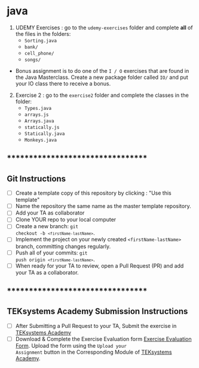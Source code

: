 # java

1. UDEMY Exercises : go to the <code>udemy-exercises</code> folder and complete **all** of the files in the folders: 
   * <code>Sorting.java</code>
   * <code>bank/</code>
   * <code>cell_phone/</code>
   * <code>songs/</code>
 * Bonus assignment is to do one of the <code>I / O</code> exercises that are found in the Java Masterclass.  Create a new package folder called <code>IO/</code> and put your IO class there to receive a bonus.
2. Exercise 2 : go to the <code>exercise2</code> folder and complete the classes in the folder:
   - <code>Types.java</code>
   - <code>arrays.js</code>
   - <code>Arrays.java</code>
   - <code>statically.js</code>
   - <code>Statically.java</code>
   - <code>Monkeys.java</code>

## ********************************
## Git Instructions
- [ ] Create a template copy of this repository by clicking : "Use this template"
- [ ] Name the repository the same name as the master template repository.  
- [ ] Add your TA as collaborator
- [ ] Clone YOUR repo to your local computer
- [ ] Create a new branch: <code>git checkout -b `<firstName-lastName>`</code>.
- [ ] Implement the project on your newly created `<firstName-lastName>` branch, committing changes regularly.
- [ ] Push all of your commits: <code>git push origin `<firstName-lastName>`</code>.
- [ ] When ready for your TA to review, open a Pull Request (PR) and add your TA as a collaborator.
## ********************************
## TEKsystems Academy Submission Instructions
- [ ] After Submitting a Pull Request to your TA, Submit the exercise in <a href="https://bit.ly/TEKacademy" target="_blank">TEKsystems Academy</a>
- [ ] Download & Complete the Exercise Evaluation form <a href="https://teksystems.tahoe.appsembler.com/assets/courseware/v1/5cde54cebe581062f1328323e651268d/asset-v1:teksystems+TEK_edX_FSBootcamp+2020+type@asset+block/Exercise_Evaluation_form.docx" target="_blank">Exercise Evaluation Form</a>.  Upload the form using the <code>Upload your Assignment</code> button in the Corresponding Module of <a href="https://bit.ly/TEKacademy" target="_blank">TEKsystems Academy</a>.

